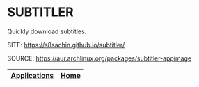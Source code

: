 # SUBTITLER

 Quickly download subtitles.

 SITE: https://s8sachin.github.io/subtitler/

 SOURCE: https://aur.archlinux.org/packages/subtitler-appimage

 | [Applications](https://portable-linux-apps.github.io/apps.html) | [Home](https://portable-linux-apps.github.io)
 | --- | --- |
